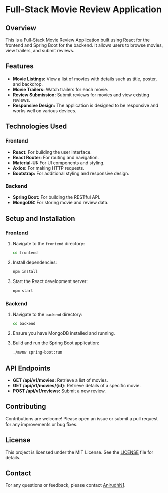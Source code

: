 # Full-Stack Movie Review Application

## Overview

This is a Full-Stack Movie Review Application built using React for the frontend and Spring Boot for the backend. It allows users to browse movies, view trailers, and submit reviews.

## Features

- **Movie Listings:** View a list of movies with details such as title, poster, and backdrop.
- **Movie Trailers:** Watch trailers for each movie.
- **Review Submission:** Submit reviews for movies and view existing reviews.
- **Responsive Design:** The application is designed to be responsive and works well on various devices.

## Technologies Used

### Frontend
- **React:** For building the user interface.
- **React Router:** For routing and navigation.
- **Material-UI:** For UI components and styling.
- **Axios:** For making HTTP requests.
- **Bootstrap:** For additional styling and responsive design.

### Backend
- **Spring Boot:** For building the RESTful API.
- **MongoDB:** For storing movie and review data.

## Setup and Installation

### Frontend

1. Navigate to the `frontend` directory:

    ```bash
    cd frontend
    ```

2. Install dependencies:

    ```bash
    npm install
    ```

3. Start the React development server:

    ```bash
    npm start
    ```

### Backend

1. Navigate to the `backend` directory:

    ```bash
    cd backend
    ```

2. Ensure you have MongoDB installed and running.

3. Build and run the Spring Boot application:

    ```bash
    ./mvnw spring-boot:run
    ```

## API Endpoints

- **GET /api/v1/movies:** Retrieve a list of movies.
- **GET /api/v1/movies/{id}:** Retrieve details of a specific movie.
- **POST /api/v1/reviews:** Submit a new review.

## Contributing

Contributions are welcome! Please open an issue or submit a pull request for any improvements or bug fixes.

## License

This project is licensed under the MIT License. See the [LICENSE](LICENSE) file for details.

## Contact

For any questions or feedback, please contact [AnirudhN1](mailto:your-email@example.com).

